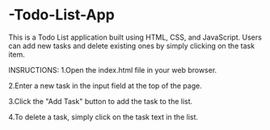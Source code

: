 # -Todo-List-App

This is a Todo List application built using HTML, CSS, and JavaScript. Users can add new tasks and delete existing ones by simply clicking on the task item.

INSRUCTIONS:
1.Open the index.html file in your web browser.


2.Enter a new task in the input field at the top of the page.


3.Click the "Add Task" button to add the task to the list.


4.To delete a task, simply click on the task text in the list.


